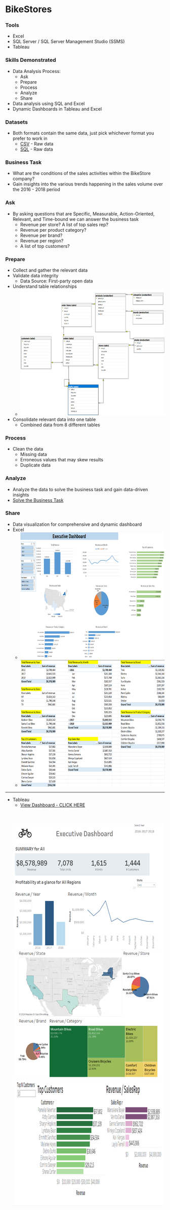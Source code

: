 # BikeStores

### Tools
* Excel
* SQL Server / SQL Server Management Studio (SSMS)
* Tableau

### Skills Demonstrated
* Data Analysis Process:
    * Ask
    * Prepare
    * Process
    * Analyze
    * Share
* Data analysis using SQL and Excel
* Dynamic Dashboards in Tableau and Excel

### Datasets
* Both formats contain the same data, just pick whichever format you prefer to work in
    * [CSV](Data-Source/CSV/) - Raw data
    * [SQL](Data-Source/SQL/) - Raw data

### Business Task
* What are the conditions of the sales activities within the BikeStore company?
* Gain insights into the various trends happening in the sales volume over the 2016 - 2018 period

### Ask
* By asking questions that are Specific, Measurable, Action-Oriented, Relevant, and Time-bound we can answer the business task
    * Revenue per store?
    A list of top sales rep?
    * Revenue per product category?
    * Revenue per brand?
    * Revenue per region?
    * A list of top customers?

### Prepare
* Collect and gather the relevant data
* Validate data integrity
    * Data Source: First-party open data
* Understand table relationships
    * <img src = "img/Database-Diagram.png" width = "550" height = "400">
* Consolidate relevant data into one table
    * Combined data from 8 different tables

### Process
* Clean the data
    * Missing data
    * Erroneous values that may skew results
    * Duplicate data

### Analyze
* Analyze the data to solve the business task and gain data-driven insights
* [Solve the Business Task](Questions-and-Answers.md)

### Share
* Data visualization for comprehensive and dynamic dashboard
* Excel
    * <img src = "img/Dashboard.png" width = "550" height = "400">
    * <img src = "img/KPI.png" width = "550" height = "400">

---

* Tableau
    * [View Dashboard - CLICK HERE](https://public.tableau.com/app/profile/zohair.awan/viz/BikeStores_17193581764380/Dashboard)
    <br>
    <br>
    <br>
    <img src = "img/Tableau-Dashboard-1.png" width = "550" height = "400">
    <img src = "img/Tableau-Dashboard-2.png" width = "550" height = "400">
    <img src = "img/Tableau-Dashboard-3.png" width = "550" height = "400">